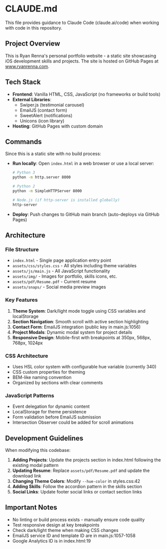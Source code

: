 # CLAUDE.md

This file provides guidance to Claude Code (claude.ai/code) when working with code in this repository.

## Project Overview

This is Ryan Renna's personal portfolio website - a static site showcasing iOS development skills and projects. The site is hosted on GitHub Pages at www.ryanrenna.com.

## Tech Stack

- **Frontend**: Vanilla HTML, CSS, JavaScript (no frameworks or build tools)
- **External Libraries**: 
  - Swiper.js (testimonial carousel)
  - EmailJS (contact form)
  - SweetAlert (notifications)
  - Unicons (icon library)
- **Hosting**: GitHub Pages with custom domain

## Commands

Since this is a static site with no build process:

- **Run locally**: Open `index.html` in a web browser or use a local server:
  ```bash
  # Python 3
  python -m http.server 8000
  
  # Python 2
  python -m SimpleHTTPServer 8000
  
  # Node.js (if http-server is installed globally)
  http-server
  ```

- **Deploy**: Push changes to GitHub main branch (auto-deploys via GitHub Pages)

## Architecture

### File Structure
- `index.html` - Single page application entry point
- `assets/css/styles.css` - All styles including theme variables
- `assets/js/main.js` - All JavaScript functionality
- `assets/img/` - Images for portfolio, skills icons, etc.
- `assets/pdf/Resume.pdf` - Current resume
- `assets/snaps/` - Social media preview images

### Key Features
1. **Theme System**: Dark/light mode toggle using CSS variables and localStorage
2. **Section Navigation**: Smooth scroll with active section highlighting
3. **Contact Form**: EmailJS integration (public key in main.js:1056)
4. **Project Modals**: Dynamic modal system for project details
5. **Responsive Design**: Mobile-first with breakpoints at 350px, 568px, 768px, 1024px

### CSS Architecture
- Uses HSL color system with configurable hue variable (currently 340)
- CSS custom properties for theming
- BEM-like naming convention
- Organized by sections with clear comments

### JavaScript Patterns
- Event delegation for dynamic content
- LocalStorage for theme persistence
- Form validation before EmailJS submission
- Intersection Observer could be added for scroll animations

## Development Guidelines

When modifying this codebase:

1. **Adding Projects**: Update the projects section in index.html following the existing modal pattern
2. **Updating Resume**: Replace `assets/pdf/Resume.pdf` and update the download link
3. **Changing Theme Colors**: Modify `--hue-color` in styles.css:42
4. **Adding Skills**: Follow the accordion pattern in the skills section
5. **Social Links**: Update footer social links or contact section links

## Important Notes

- No linting or build process exists - manually ensure code quality
- Test responsive design at key breakpoints
- Check dark/light theme when making CSS changes
- EmailJS service ID and template ID are in main.js:1057-1058
- Google Analytics ID is in index.html:19